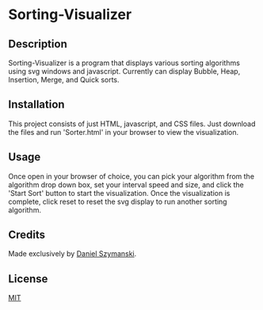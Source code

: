 # Sorting-Visualizer
## Description
Sorting-Visualizer is a program that displays various sorting algorithms using svg windows and javascript. Currently can display Bubble, Heap, Insertion, Merge, and Quick sorts.
## Installation
This project consists of just HTML, javascript, and CSS files. Just download the files and run 'Sorter.html' in your browser to view the visualization.
## Usage
Once open in your browser of choice, you can pick your algorithm from the algorithm drop down box, set your interval speed and size, and click the 'Start Sort' button to start the visualization. Once the visualization is complete, click reset to reset the svg display to run another sorting algorithm.
## Credits
Made exclusively by [Daniel Szymanski](https://github.com/DSSzymanski).

## License
[MIT](https://choosealicense.com/licenses/mit/)
